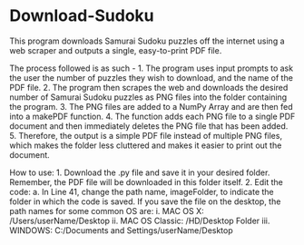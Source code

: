# Download-Sudoku

This program downloads Samurai Sudoku puzzles off the internet using a web scraper and outputs a single, easy-to-print PDF file.

The process followed is as such - 
	1. The program uses input prompts to ask the user the number of puzzles they wish to download, and the name of the PDF file.
	2. The program then scrapes the web and downloads the desired number of Samurai Sudoku puzzles as PNG files into the folder      containing the program.
	3. The PNG files are added to a NumPy Array and are then fed into a makePDF function.
	4. The function adds each PNG file to a single PDF document and then immediately deletes the PNG file that has been added.
	5. Therefore, the output is a simple PDF file instead of multiple PNG files, which makes the folder less cluttered and makes it easier to print out the document. 


How to use:
	1. Download the .py file and save it in your desired folder. Remember, the PDF file will be downloaded in this folder itself. 
	2. Edit the code:
			a. In Line 41, change the path name, imageFolder, to indicate the folder in which the code is saved. If you save the file on the desktop, the path names for some common OS are:
					i.   MAC OS X: /Users/userName/Desktop
					ii.  MAC OS Classic: /HD/Desktop Folder
					iii. WINDOWS: C:/Documents and Settings/userName/Desktop

